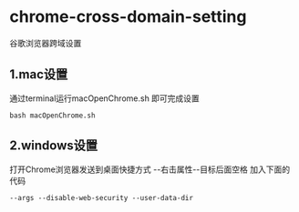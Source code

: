 # chrome-cross-domain-setting
谷歌浏览器跨域设置
## 1.mac设置
  通过terminal运行macOpenChrome.sh 即可完成设置
  ```
  bash macOpenChrome.sh
  ```
## 2.windows设置
  打开Chrome浏览器发送到桌面快捷方式 --右击属性--目标后面空格 加入下面的代码
  ```
  --args --disable-web-security --user-data-dir
  ```
